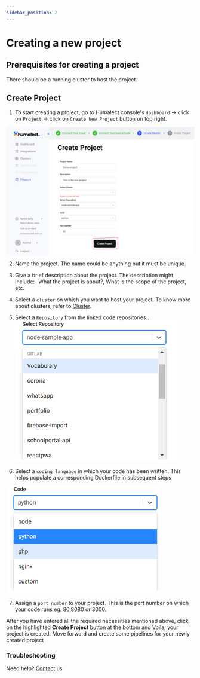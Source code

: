 ```yaml
---
sidebar_position: 2
---
```


# Creating a new project

## Prerequisites for creating a project
There should be a running cluster to host the project.

## Create Project
1. To start creating a project, go to Humalect console's `dashboard` -> click on `Project` -> click on `Create New Project` button on top right.

![create-project](./../../static/img/create-project.png)

2. Name the project. The name could be anything but it must be unique.
3. Give a brief description about the project. The description might include:- What the project is about?, What is the scope of the project, etc.
4. Select a `cluster` on which you want to host your project. To know more about clusters, refer to [Cluster](https://docs.humalect.com/en/Cluster/Cluster).

5. Select a `Repository` from the linked code repositories..
![select-repo](./../../static/img/select-repo.png)

6. Select a `coding language` in which your code has been written. This helps populate a corresponding Dockerfile in subsequent steps

![select-language](./../../static/img/select-language.png)

7. Assign a `port number` to your project. This is the port number on which your code runs eg. 80,8080 or 3000.

After you have entered all the required necessities mentioned above, click on the highlighted <b>Create Project</b> button at the bottom and Voila, your project is created. Move forward and create some pipelines for your newly created project

### Troubleshooting
Need help? [Contact](./../Contact-us/reach-out-to-us) us
